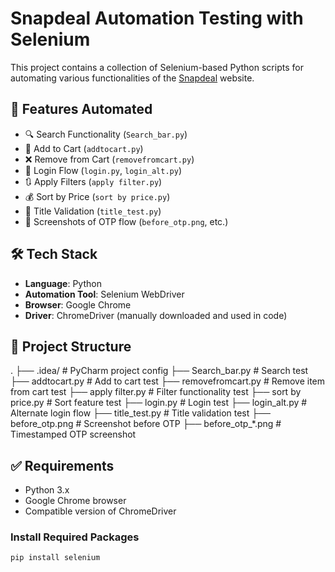 # Snapdeal Automation Testing with Selenium

This project contains a collection of Selenium-based Python scripts for automating various functionalities of the [Snapdeal](https://www.snapdeal.com) website.

## 📌 Features Automated

- 🔍 Search Functionality (`Search_bar.py`)
- 🛒 Add to Cart (`addtocart.py`)
- ❌ Remove from Cart (`removefromcart.py`)
- 🔐 Login Flow (`login.py`, `login_alt.py`)
- 🔃 Apply Filters (`apply filter.py`)
- 💰 Sort by Price (`sort by price.py`)
- 🧪 Title Validation (`title_test.py`)
- 📸 Screenshots of OTP flow (`before_otp.png`, etc.)

## 🛠 Tech Stack

- **Language**: Python
- **Automation Tool**: Selenium WebDriver
- **Browser**: Google Chrome
- **Driver**: ChromeDriver (manually downloaded and used in code)

## 📂 Project Structure

.
├── .idea/ # PyCharm project config
├── Search_bar.py # Search test
├── addtocart.py # Add to cart test
├── removefromcart.py # Remove item from cart test
├── apply filter.py # Filter functionality test
├── sort by price.py # Sort feature test
├── login.py # Login test
├── login_alt.py # Alternate login flow
├── title_test.py # Title validation test
├── before_otp.png # Screenshot before OTP
├── before_otp_*.png # Timestamped OTP screenshot



## ✅ Requirements

- Python 3.x
- Google Chrome browser
- Compatible version of ChromeDriver

### Install Required Packages
```bash
pip install selenium
